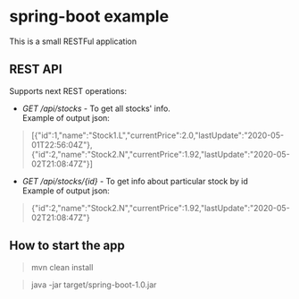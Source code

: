 # spring-boot example
This is a small RESTFul application

## REST API
Supports next REST operations:
 - *GET /api/stocks* - To get all stocks' info.  
 Example of output json:
 > [{"id":1,"name":"Stock1.L","currentPrice":2.0,"lastUpdate":"2020-05-01T22:56:04Z"},{"id":2,"name":"Stock2.N","currentPrice":1.92,"lastUpdate":"2020-05-02T21:08:47Z"}]
 - *GET /api/stocks/{id}* - To get info about particular stock by id  
 Example of output json:
 > {"id":2,"name":"Stock2.N","currentPrice":1.92,"lastUpdate":"2020-05-02T21:08:47Z"}
 
 
## How to start the app
> mvn clean install

> java -jar target/spring-boot-1.0.jar